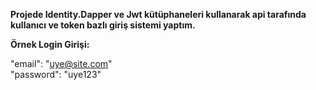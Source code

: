 **Projede Identity.Dapper ve Jwt kütüphaneleri kullanarak api tarafında kullanıcı ve token bazlı giriş sistemi yaptım.**

**Örnek Login Girişi:**  

"email": "uye@site.com" <br>
"password": "uye123"
